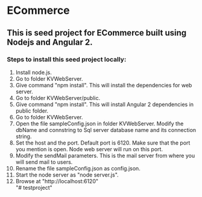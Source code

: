 # ECommerce
## This is seed project for ECommerce built using Nodejs and Angular 2.  
### Steps to install this seed project locally:  
1. Install node.js.  
2. Go to folder KVWebServer.  
3. Give command "npm install". This will install the dependencies for web server.  
4. Go to folder KVWebServer/public.  
5. Give command "npm install". This will install Angular 2 dependencies in public folder.  
6. Go to folder KVWebServer.  
7. Open the file sampleConfig.json in folder KVWebServer. Modify the dbName and connstring to Sql server database name and its connection string.
8. Set the host and the port. Default port is 6120. Make sure that the port you mention is open. Node web server will run on this port.  
9. Modify the sendMail parameters. This is the mail server from where you will send mail to users.  
10. Rename the file sampleConfig.json as config.json.
11. Start the node server as "node server.js".  
12. Browse at "http://localhost:6120"  
"# testproject" 
